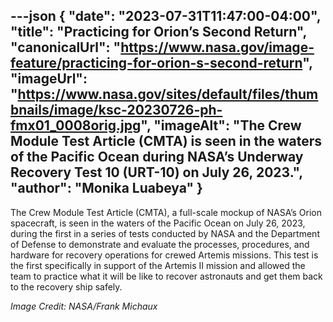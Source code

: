 ---json
{
  "date": "2023-07-31T11:47:00-04:00",
  "title": "Practicing for Orion’s Second Return",
  "canonicalUrl": "https://www.nasa.gov/image-feature/practicing-for-orion-s-second-return",
  "imageUrl": "https://www.nasa.gov/sites/default/files/thumbnails/image/ksc-20230726-ph-fmx01_0008orig.jpg",
  "imageAlt": "The Crew Module Test Article (CMTA) is seen in the waters of the Pacific Ocean during NASA’s Underway Recovery Test 10 (URT-10) on July 26, 2023.",
  "author": "Monika Luabeya"
}
---

The Crew Module Test Article (CMTA), a full-scale mockup of NASA’s Orion spacecraft, is seen in the waters of the Pacific Ocean on July 26, 2023, during the first in a series of tests conducted by NASA and the Department of Defense to demonstrate and evaluate the processes, procedures, and hardware for recovery operations for crewed Artemis missions. This test is the first specifically in support of the Artemis II mission and allowed the team to practice what it will be like to recover astronauts and get them back to the recovery ship safely.

_Image Credit: NASA/Frank Michaux_
